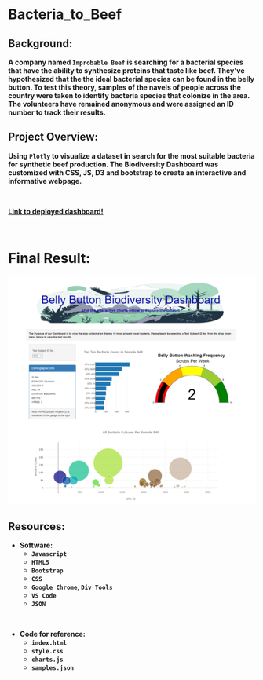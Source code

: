 # Bacteria_to_Beef

## Background: 

<b>

A company named `Improbable Beef` is searching for a bacterial species that have the ability to synthesize proteins that taste like beef. They've hypothesized that the the ideal bacterial species can be found in the belly button. To test this theory, samples of the navels of people across the country were taken to identify bacteria species that colonize in the area. The volunteers have remained anonymous and were assigned an ID number to track their results. 


<b/>

## Project Overview:

<b>

Using `Plotly` to visualize a dataset in search for the most suitable bacteria for synthetic beef production. The Biodiversity Dashboard was customized with CSS, JS, D3 and bootstrap to create an interactive and informative webpage.


<br>

[Link to deployed dashboard!](https://brotherscodes.github.io/Biodiversity_with_Plotly/)

<b/>

<br>

# Final Result:

<p align=center>
<img src=Images/complete_dashboard.png>

## Resources:

- Software:
    - `Javascript`
    - `HTML5`
    - `Bootstrap`
    - `CSS`
    - `Google Chrome`, `Div Tools`
    - `VS Code`
    - `JSON`

<br>

- Code for reference:
    - `index.html`
    - `style.css`
    - `charts.js`
    - `samples.json`

<br>